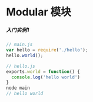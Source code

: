 # Modular 模块

##### 入门实例1

```js
// main.js
var hello = require('./hello');
hello.world();

// hello.js
exports.world = function() {
  console.log('hello world')
}
node main
// hello world
```